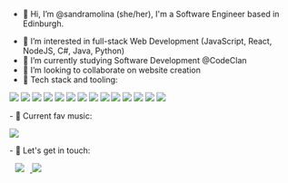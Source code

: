 <ul>
<li>👋 Hi, I’m @sandramolina (she/her), I'm a Software Engineer based in Edinburgh.</li>
</ul>

- 👀 I’m interested in full-stack Web Development (JavaScript, React, NodeJS, C#, Java, Python)
- 🌱 I’m currently studying Software Development @CodeClan
- 💞️ I’m looking to collaborate on website creation
- 🦾 Tech stack and tooling:
<p align = "left">
    <img src="https://img.shields.io/badge/JavaScript-F7DF1E?style=for-the-badge&logo=javascript&logoColor=black"/>
    <img src="https://img.shields.io/badge/React-blue?style=for-the-badge&logo=react&logoColor=white"/>
    <img src="https://img.shields.io/badge/Redux-593D88?style=for-the-badge&logo=redux&logoColor=white"/>
    <img src="https://img.shields.io/badge/Node.js-43853D?style=for-the-badge&logo=node.js&logoColor=white"/>
    <img src="https://img.shields.io/badge/Java-ED8B00?style=for-the-badge&logo=java&logoColor=white"/>
    <img src="https://img.shields.io/badge/Spring-6DB33F?style=for-the-badge&logo=spring&logoColor=white"/>
    <img src="https://img.shields.io/badge/Python-3776AB?style=for-the-badge&logo=python&logoColor=white"/> 
    <img src="https://img.shields.io/badge/Flask-000000?style=for-the-badge&logo=flask&logoColor=white"/>
    <img src="https://img.shields.io/badge/-cypress-%23E5E5E5?style=for-the-badge&amp;logo=cypress&amp;logoColor=058a5e" style="max-width: 100%;"> 
    <img src="https://img.shields.io/badge/MongoDB-%234ea94b.svg?style=for-the-badge&amp;logo=mongodb&amp;logoColor=white" style="max-width: 100%;">
    <img src="https://img.shields.io/badge/PostgreSQL-316192?style=for-the-badge&logo=postgresql&logoColor=white"/>
    <img src="https://img.shields.io/badge/Amazon_AWS-232F3E?style=for-the-badge&logo=amazon-aws&logoColor=white"/>
    <img src="https://img.shields.io/badge/Heroku-430098?style=for-the-badge&logo=heroku&logoColor=white"/>
    <img src="https://img.shields.io/badge/Express.js-404D59?style=for-the-badge"/>
</p>
- 💜 Current fav music:
<p align = "left">
    <a href="https://open.spotify.com/playlist/7l2Ojd99QVHRCHlp5iMlTT?si=b9debc1a30664df3">
        <img src="https://img.shields.io/badge/Spotify-1ED760?&style=for-the-badge&logo=spotify&logoColor=white"/>
    </a>
</p>
- 📧 Let's get in touch:
<p align = "left">
  <a href='https://www.linkedin.com/in/sandramolinaok/'>
    <img src="https://img.shields.io/badge/LinkedIn-0077B5?style=for-the-badge&logo=linkedin&logoColor=white" style="height : auto; margin-left : 10px; margin-right : 10px;"/>
  </a>
  <a href="mailto:smolinapalencia@gmail.com">
    <img src="https://img.shields.io/badge/Gmail-D14836?style=for-the-badge&logo=gmail&logoColor=white"/>
  </a>
</p>

<!--<a href="https://hits.seeyoufarm.com">
    <img src="https://hits.seeyoufarm.com/api/count/incr/badge.svg?url=https%3A%2F%2Fgithub.com%2Fsandramolina%2Fsandramolina&count_bg=%23B85CCF&title_bg=%23ACA2A2&icon=&icon_color=%23E7E7E7&title=hits&edge_flat=false"/></a>

 https://hendrasob.github.io/badges/ -->
